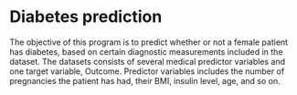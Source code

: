 # Diabetes prediction
The objective of this program is to predict whether or not a female patient has diabetes, based on certain diagnostic measurements included in the dataset.
The datasets consists of several medical predictor variables and one target variable, Outcome. Predictor variables includes the number of pregnancies the patient has had, their BMI, insulin level, age, and so on.
